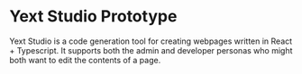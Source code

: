 # Yext Studio Prototype

Yext Studio is a code generation tool for creating webpages written in React + Typescript.
It supports both the admin and developer personas who might both want to edit the contents of a page.


